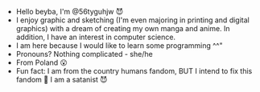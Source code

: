 - Hello beyba, I'm @56tyguhjw 😈
- I enjoy graphic and sketching (I'm even majoring in printing and digital graphics) with a dream of creating my own manga and anime. In addition, I have an interest in computer science.
- I am here because I would like to learn some programming ^^"
- Pronouns? Nothing complicated - she/he
- From Poland 😮
- Fun fact: I am from the country humans fandom, BUT I intend to fix this fandom 🤡 I am a satanist 😈

<!---
56tyguhjw/56tyguhjw is a ✨ special ✨ repository because its `README.md` (this file) appears on your GitHub profile.
You can click the Preview link to take a look at your changes.
--->
